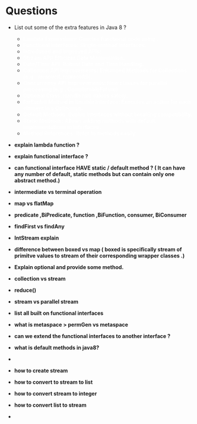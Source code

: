  
 <h1> Questions</h1>



- List out some of the extra features  in Java 8 ?
    -  <span style ="color:white "><strong>  Lambda Expressions: Concise functional code using .
    -   <span style ="color:white "><strong>  Functional Interfaces: Single-method interfaces.
    -  <span style ="color:white "><strong> Introduced and Improved APIs:
    -  <span style ="color:white "><strong> Stream API: Efficient Data Manipulation.
    -  <span style ="color:white "><strong> Date/Time API: Robust Date and Time Handling.
    -  <span style ="color:white "><strong>  Collection API Improvements: Enhanced Methods for Collections (e.g., removeIf, replaceAll).
    -  <span style ="color:white "><strong>  Concurrency API Improvements: New classes for parallel processing (e.g., CompletableFuture).
    -   <span style ="color:white "><strong> Optional Class: Handle null values safely.
    -   <span style ="color:white "><strong> forEach() Method in Iterable Interface: Executes an action for each element in a Collection.
    -  <span style ="color:white "><strong> Default Methods: Evolve interfaces without breaking compatibility.
    -   <span style ="color:white "><strong> Static Methods: Allows adding methods with default implementations to interfaces.
    -   <span style ="color:white "><strong> Method References: Refer to methods easily. 
- explain lambda function ?
- explain functional interface ?
 - can functional interface HAVE static / default method  ?
 ( It can have any number of default, static methods but can contain only one abstract method.)
- intermediate vs terminal operation
- map vs flatMap
- predicate ,BiPredicate, function ,BiFunction, consumer, BiConsumer 
- findFirst vs findAny 
- IntStream  explain
- difference between boxed vs map ( boxed is specifically stream of primitve values to stream of their corresponding wrapper classes .)
- Explain optional  and provide some method.
- collection vs stream
- reduce()
- stream vs parallel stream
- list all built on functional interfaces
- what is metaspace > permGen vs metaspace
- can we extend the functional interfaces to another interface ?
- what is default methods in java8?
- 


- how to create stream
- how to convert to stream to list 
- how to convert stream to integer
- how to convert list to stream
- 